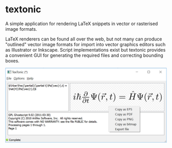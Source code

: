 # textonic
A simple application for rendering LaTeX snippets in vector or rasterised image formats.

LaTeX renderers can be found all over the web, but not many can produce "outlined" vector image formats for import into vector graphics editors such as Illustrator or Inkscape. Script implementations exist but textonic provides a convenient GUI for generating the required files and correcting bounding boxes.

![Example of using textonic](example.png)

